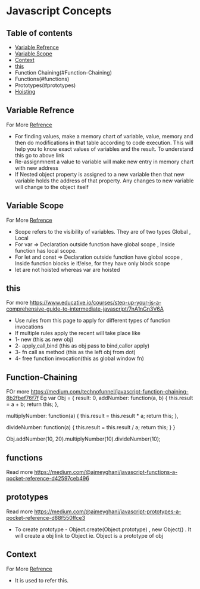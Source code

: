 # Javascript Concepts

## Table of contents
- [Variable Refrence](#variable-refrence)
- [Variable Scope](#variable-scope)
- [Context](#context)
- [this](#this)
- Function Chaining(#Function-Chaining)
- Functions(#functions)
- Prototypes(#prototypes)
- [Hoisting](#hoisting)

## Variable Refrence

For More [Refrence](https://www.educative.io/collection/page/5679346740101120/5707702298738688/5685265389584384)
- For finding values, make a memory chart of variable, value, memory and then do modifications in that table according to code execution. This will help you to know exact values of variables and the result. To understand this go to above link
- Re-assignmnent a value to variable will make new entry in memory chart with new address
- If Nested object property is assigned to a new variable then that new variable holds the address of that property. Any changes to new variable will change to the object itself

## Variable Scope

For More [Refrence](https://scotch.io/tutorials/understanding-scope-in-javascript#toc-scope-in-javascript)
- Scope refers to the visibility of variables. They are of two types Global , Local
- For var => Declaration outside function have global scope , Inside function has local scope.
- For let and const => Declaration outside function have global scope , Inside function blocks ie if/else, for they have only block scope
- let are not hoisted whereas var are hoisted

## this
For more https://www.educative.io/courses/step-up-your-js-a-comprehensive-guide-to-intermediate-javascript/7nA1nGn3V6A
- Use rules from this page to apply for different types of function invocations
- If multiple rules apply the recent will take place like 
- 1- new (this as new obj)
- 2- apply,call,bind (this as obj pass to bind,callor apply)
- 3- fn call as method (this as the left obj from dot)
- 4- free function invocation(this as global window fn)

## Function-Chaining
FOr more https://medium.com/technofunnel/javascript-function-chaining-8b2fbef76f7f
Eg
var Obj = {
  result: 0,
  addNumber: function(a, b) {
    this.result = a + b;
    return this;
  },

  multiplyNumber: function(a) {
    this.result = this.result * a;
    return this;
  },
 
  divideNumber: function(a) {
    this.result = this.result / a;
    return this;
  }
}

Obj.addNumber(10, 20).multiplyNumber(10).divideNumber(10);


## functions
Read more https://medium.com/@ajmeyghani/javascript-functions-a-pocket-reference-d42597ceb496

## prototypes
Read more https://medium.com/@ajmeyghani/javascript-prototypes-a-pocket-reference-d88f550ffce3
- To create prototype - Object.create(Object.prototype) , new Object() . It will create a obj link to Object ie. Object is a prototype of obj

## Context
For More [Refrence](https://scotch.io/tutorials/understanding-scope-in-javascript#toc-lexical-scope)
- It is used to refer this.

